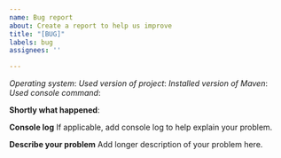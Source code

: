 ```yaml
---
name: Bug report
about: Create a report to help us improve
title: "[BUG]"
labels: bug
assignees: ''

---
```


*Operating system*:
*Used version of project*:
*Installed version of Maven*:
*Used console command*:

**Shortly what happened**:

**Console log**
If applicable, add console log to help explain your problem.

**Describe your problem**
Add longer description of your problem here.
